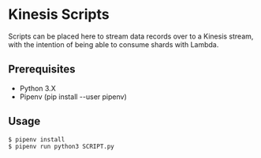 # Kinesis Scripts

Scripts can be placed here to stream data records over to a Kinesis stream, with the intention of being able to consume 
shards with Lambda.

## Prerequisites

- Python 3.X
- Pipenv (pip install --user pipenv)

## Usage

```bash
$ pipenv install
$ pipenv run python3 SCRIPT.py
```